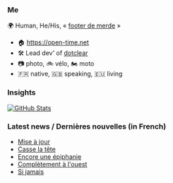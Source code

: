 ### Me

🌍 Human, He/His, « [footer de merde](https://open-time.net/post/2013/07/17/La-veritable-histoire-du-Footer-de-merde-) » 
* 🏠 https://open-time.net 
* 🛠️ Lead dev' of [dotclear](https://git.dotclear.org/dev/dotclear)
* 📷 photo, 🚲 vélo, 🏍️ moto 
* 🇫🇷 native, 🇬🇧 speaking, 🇪🇺 living

### Insights

[![GitHub Stats](https://github-readme-stats-sigma-five.vercel.app/api?username=franck-paul)](https://github.com/franck-paul)

### Latest news / Dernières nouvelles (in French)

<!-- BLOG-POST-LIST:START -->
- [Mise à jour](https://open-time.net/post/2025/06/08/Mise-a-jour)
- [Casse la tête](https://open-time.net/post/2025/06/07/Casse-la-tete)
- [Encore une épiphanie](https://open-time.net/post/2025/06/06/Encore-une-epiphanie)
- [Complètement à l&#39;ouest](https://open-time.net/post/2025/06/05/Completement-a-l-ouest)
- [Si jamais](https://open-time.net/post/2025/06/04/Si-jamais)
<!-- BLOG-POST-LIST:END -->
